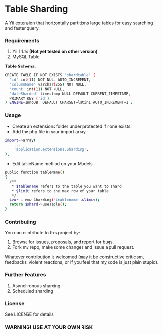 <h1>Table Sharding</h1>

A Yii extension that horizontally partitions large tables for easy searching and faster query.

### Requirements

1. Yii 1.1.14 <b>(Not yet tested on other version)</b>
2. MySQL Table



<b>Table Schema</b>:
```bash
CREATE TABLE IF NOT EXISTS 'shardtable' (
  'id' int(11) NOT NULL AUTO_INCREMENT,
  'columnName' varchar(255) NOT NULL,
  'count' int(11) NOT NULL,
  'dateSharded' timestamp NULL DEFAULT CURRENT_TIMESTAMP,
  PRIMARY KEY ('id')
) ENGINE=InnoDB  DEFAULT CHARSET=latin1 AUTO_INCREMENT=1 ;
```


### Usage

* Create an extensions folder under protected if none exists.
* Add the php file in your import array

```bash
import=>array(
    ...
    'application.extensions.Sharding',
),
```
* Edit tableName method on your Models

```bash
public function tableName()
{
  /**
   * $tablename refers to the table you want to shard
   * $limit refers to the max row of your table
   */
  $var = new Sharding('$tablename',$limit);
  return $shard->useTable();
}
```
### Contributing

You can contribute to this project by:

1. Browse for issues, proposals, and report for bugs.
2. Fork my repo, make some changes and issue a pull request.

Whatever contribution is welcomed (may it be constructive criticism, feedbacks, violent reactions, or if you feel that my code is just plain stupid).

### Further Features

1. Asynchronous sharding
2. Scheduled sharding

### License

See LICENSE for details.

<h3>WARNING! USE AT YOUR OWN RISK </h3>
